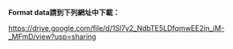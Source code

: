 **Format data請到下列網址中下載：**

https://drive.google.com/file/d/1Sl7y2_NdbTE5LDfqmwEE2in_iM-_MFmD/view?usp=sharing
